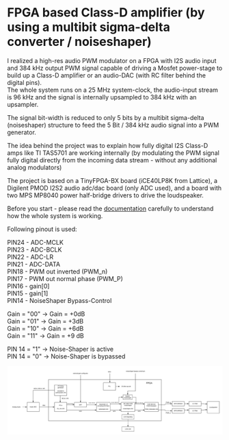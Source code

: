 # FPGA based Class-D amplifier (by using a multibit sigma-delta converter / noiseshaper)

I realized a high-res audio PWM modulator on a FPGA with I2S audio input and 384 kHz output PWM signal capable of driving a Mosfet power-stage to build up a Class-D amplifier or an audio-DAC (with RC filter behind the digital pins).  
The whole system runs on a 25 MHz system-clock, the audio-input stream is 96 kHz and the signal is internally upsampled to 384 kHz with an upsampler.  

The signal bit-width is reduced to only 5 bits by a multibit sigma-delta (noiseshaper) structure to feed the 5 Bit / 384 kHz audio signal into a PWM generator.  

The idea behind the project was to explain how fully digital I2S Class-D amps like TI TAS5701 are working internally (by modulating the PWM signal fully digital directly from the incoming data stream - without any additional analog modulators)  

The project is based on a TinyFPGA-BX board (iCE40LP8K from Lattice), a Digilent PMOD I2S2 audio adc/dac board (only ADC used), and a board with two MPS MP8040 power half-bridge drivers to drive the loudspeaker.

Before you start - please read the [documentation](Documentation.pdf) carefully to understand how the whole system is working.



Following pinout is used:


PIN24 - ADC-MCLK  
PIN23 - ADC-BCLK  
PIN22 - ADC-LR  
PIN21 - ADC-DATA  
PIN18 - PWM out inverted (PWM_n)  
PIN17 - PWM out normal phase (PWM_P)  
PIN16 - gain[0]  
PIN15 - gain[1]  
PIN14 - NoiseShaper Bypass-Control  

Gain = "00" -> Gain = +0dB  
Gain = "01" -> Gain = +3dB  
Gain = "10" -> Gain = +6dB  
Gain = "11" -> Gain = +9 dB  

PIN 14 = "1" -> Noise-Shaper is active  
PIN 14 = "0" -> Noise-Shaper is bypassed

![System](blockdiagram.png)

